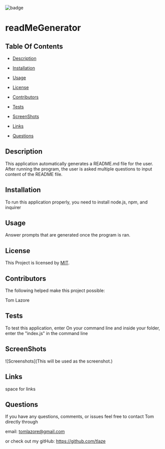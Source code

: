 

  ![badge](https://img.shields.io/badge/license-MIT-brightgreen)
  
  # readMeGenerator
  

  ## Table Of Contents

  * [Description](#description)

  * [Installation](#installation)

  * [Usage](#usage)

  * [License](#license)

  * [Contributors](#contributors)

  * [Tests](#tests)

  * [ScreenShots](#screenshots)

  * [Links](#links)

  * [Questions](#questions)

  ## Description

  This application automatically generates a README.md file for the user. After running the program, the user is asked multiple questions to input content of the README file. 
  
  ## Installation

  To run this application properly, you need to install node.js, npm, and inquirer
  

  ## Usage
  
  Answer prompts that are generated once the program is ran.
  
  
  ## License
  
  This Project is licensed by [MIT](https://choosealicense.com/licenses/mit/).
  
  ## Contributors
  
  The following helped make this project possible:

  Tom Lazore
  
  
  ## Tests
  
  To test this application, enter On your command line and inside your folder, enter the "index.js" in the command line

  ## ScreenShots

  ![Screenshots](This will be used as the screenshot.)

  ## Links

  space for links
  
  
  ## Questions

  If you have any questions, comments, or issues feel free to contact Tom directly through
  
  email: tomlazore@gmail.com

  or check out my gitHub: https://github.com/tlaze
  